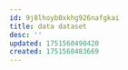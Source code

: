 ```yaml
---
id: 9j8lhoyb0xkhg926nafgkai
title: data dataset
desc: ''
updated: 1751560490420
created: 1751560483669
---
```

